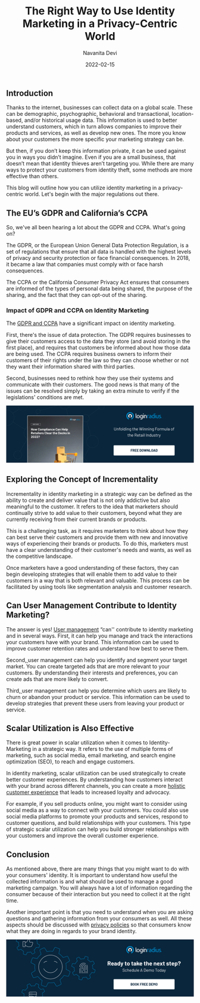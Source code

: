 ﻿---
title: "The Right Way to Use Identity Marketing in a Privacy-Centric World"
date: "2022-02-15"
coverImage: "identity-marketing.jpg"
tags: ["identity management","compliance","cx"]
author: "Navanita Devi"
description: "There are numerous ways that you can use identity marketing to strengthen your business reputation. With the right techniques, you can make this an extremely powerful strategy. The points mentioned in this blog will help you to understand how identity marketing has transformed the modern digital age."
metadescription: "Identity marketing is becoming a powerful tool to boost your brand recognition and drive traffic to your business. Learn how to use it in a privacy centric world."
metatitle: "How to Use Identity Marketing in a Privacy-Centric World"
---

## Introduction

Thanks to the internet, businesses can collect data on a global scale. These can be demographic, psychographic, behavioral and transactional, location-based, and/or historical usage data. This information is used to better understand customers, which in turn allows companies to improve their products and services, as well as develop new ones. The more you know about your customers the more specific your marketing strategy can be.

But then, if you don’t keep this information private, it can be used against you in ways you didn’t imagine. Even if you are a small business, that doesn’t mean that identity thieves aren’t targeting you. While there are many ways to protect your customers from identity theft, some methods are more effective than others. 

 

This blog will outline how you can utilize identity marketing in a privacy-centric world. Let's begin with the major regulations out there. 


## The EU’s GDPR and California’s CCPA

So, we've all been hearing a lot about the GDPR and CCPA. What's going on?

The GDPR, or the European Union General Data Protection Regulation, is a set of regulations that ensure that all data is handled with the highest levels of privacy and security protection or face financial consequences. In 2018, it became a law that companies must comply with or face harsh consequences. 

The CCPA or the California Consumer Privacy Act ensures that consumers are informed of the types of personal data being shared, the purpose of the sharing, and the fact that they can opt-out of the sharing.


### Impact of GDPR and CCPA on Identity Marketing

The [GDPR and CCPA](https://www.loginradius.com/blog/identity/ccpa-vs-gdpr-the-compliance-war/) have a significant impact on identity marketing.

First, there's the issue of data protection. The GDPR requires businesses to give their customers access to the data they store (and avoid storing in the first place), and requires that customers be informed about how those data are being used. The CCPA requires business owners to inform their customers of their rights under the law so they can choose whether or not they want their information shared with third parties.

Second, businesses need to rethink how they use their systems and communicate with their customers. The good news is that many of the issues can be resolved simply by taking an extra minute to verify if the legislations' conditions are met.

[![WP-compliance](WP-compliance.png)](https://www.loginradius.com/resource/)


## Exploring the Concept of Incrementality 

Incrementality in identity marketing in a strategic way can be defined as the ability to create and deliver value that is not only addictive but also meaningful to the customer. It refers to the idea that marketers should continually strive to add value to their customers, beyond what they are currently receiving from their current brands or products.

This is a challenging task, as it requires marketers to think about how they can best serve their customers and provide them with new and innovative ways of experiencing their brands or products. To do this, marketers must have a clear understanding of their customer's needs and wants, as well as the competitive landscape. 

Once marketers have a good understanding of these factors, they can begin developing strategies that will enable them to add value to their customers in a way that is both relevant and valuable. This process can be facilitated by using tools like segmentation analysis and customer research.


## Can User Management Contribute to Identity Marketing?

The answer is yes! [User management](https://www.loginradius.com/user-management/) “can'' contribute to identity marketing  and in several ways. First, it can help you manage and track the interactions your customers have with your brand. This information can be used to improve customer retention rates and understand how best to serve them. 

Second,[ ](https://www.loginradius.com/user-management/)user management can help you identify and segment your target market. You can create targeted ads that are more relevant to your customers. By understanding their interests and preferences, you can create ads that are more likely to convert.

Third,[ ](https://www.loginradius.com/user-management/)user management can help you determine which users are likely to churn or abandon your product or service. This information can be used to develop strategies that prevent these users from leaving your product or service.


## Scalar Utilization is Also Effective

There is great power in scalar utilization when it comes to Identity-Marketing in a strategic way. It refers to the use of multiple forms of marketing, such as social media, email marketing, and search engine optimization (SEO), to reach and engage customers.

In identity marketing, scalar utilization can be used strategically to create better customer experiences. By understanding how customers interact with your brand across different channels, you can create a more [holistic customer experience](https://www.loginradius.com/customer-experience-solutions/) that leads to increased loyalty and advocacy. 

For example, if you sell products online, you might want to consider using social media as a way to connect with your customers. You could also use social media platforms to promote your products and services, respond to customer questions, and build relationships with your customers. This type of strategic scalar utilization can help you build stronger relationships with your customers and improve the overall customer experience.


## Conclusion

As mentioned above, there are many things that you might want to do with your consumers' identity. It is important to understand how useful the collected information is and what should be used to manage a good marketing campaign. You will always have a lot of information regarding the consumer because of their interaction but you need to collect it at the right time. 

Another important point is that you need to understand when you are asking questions and gathering information from your consumers as well. All these aspects should be discussed with [privacy policies](https://www.loginradius.com/blog/identity/privacy-policy-management/) so that consumers know what they are doing in regards to your brand identity.

[![book-a-demo-Consultation](../../assets/book-a-demo-loginradius.png)](https://www.loginradius.com/book-a-demo/)